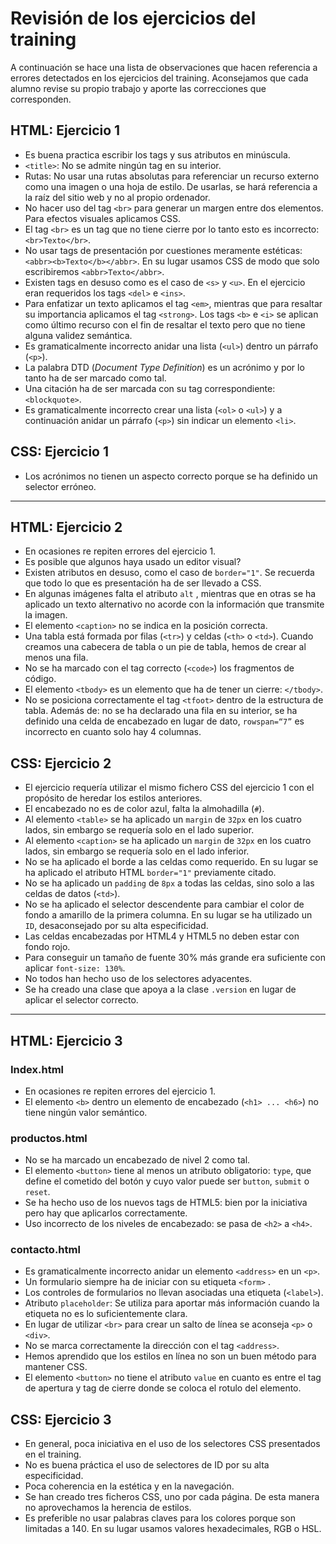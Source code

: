 # Revisión de los ejercicios del training

A continuación se hace una lista de observaciones que hacen referencia a errores detectados en los ejercicios del training. Aconsejamos que cada alumno revise su propio trabajo y aporte las correcciones que corresponden.

## HTML: Ejercicio 1

* Es buena practica escribir los tags y sus atributos en minúscula.
* `<title>`: No se admite ningún tag en su interior.
* Rutas: No usar una rutas absolutas para referenciar un recurso externo como una imagen o una hoja de estilo. De usarlas, se hará referencia a la raíz del sitio web y no al propio ordenador.
* No hacer uso del tag `<br>` para generar un margen entre dos elementos. Para efectos visuales aplicamos CSS.
* El tag `<br>` es un tag que no tiene cierre por lo tanto esto es incorrecto: `<br>Texto</br>`.
* No usar tags de presentación por cuestiones meramente estéticas: `<abbr><b>Texto</b></abbr>`. En su lugar usamos CSS de modo que solo escribiremos `<abbr>Texto</abbr>`.
* Existen tags en desuso como es el caso de `<s>` y `<u>`. En el ejercicio eran requeridos los tags `<del>` e `<ins>`.
* Para enfatizar un texto aplicamos el tag `<em>`, mientras que para resaltar su importancia aplicamos el tag `<strong>`. Los tags `<b>` e `<i>` se aplican como último recurso con el fin de resaltar el texto pero que no tiene alguna validez semántica.
* Es gramaticalmente incorrecto anidar una lista \(`<ul>`\) dentro un párrafo \(`<p>`\).
* La palabra DTD \(_Document Type Definition_\) es un acrónimo y por lo tanto ha de ser marcado como tal.
* Una citación ha de ser marcada con su tag correspondiente: `<blockquote>`.
* Es gramaticalmente incorrecto crear una lista \(`<ol>` o `<ul>`\) y a continuación anidar un párrafo \(`<p>`\) sin indicar un elemento `<li>`.

## CSS: Ejercicio 1

* Los acrónimos no tienen un aspecto correcto porque se ha definido un selector erróneo.

---

## HTML: Ejercicio 2

* En ocasiones re repiten errores del ejercicio 1.
* Es posible que algunos haya usado un editor visual?
* Existen atributos en desuso, como el caso de `border="1"`. Se recuerda que todo lo que es presentación ha de ser llevado a CSS.
* En algunas imágenes falta el atributo `alt` , mientras que en otras se ha aplicado un texto alternativo no acorde con la información que transmite la imagen.
* El elemento `<caption>` no se indica en la posición correcta.
* Una tabla está formada por filas \(`<tr>`\) y celdas \(`<th>` o `<td>`\). Cuando creamos una cabecera de tabla o un pie de tabla, hemos de crear al menos una fila.
* No se ha marcado con el tag correcto \(`<code>`\) los fragmentos de código.
* El elemento `<tbody>` es un elemento que ha de tener un cierre: `</tbody>`.
* No se posiciona correctamente el tag `<tfoot>` dentro de la estructura de tabla. Además de: no se ha declarado una fila en su interior, se ha definido una celda de encabezado en lugar de dato, `rowspan=“7”` es incorrecto en cuanto solo hay 4 columnas.

## CSS: Ejercicio 2

* El ejercicio requería utilizar el mismo fichero CSS del ejercicio 1 con el propósito de heredar los estilos anteriores.
* El encabezado no es de color azul, falta la almohadilla \(`#`\).
* Al elemento `<table>` se ha aplicado un `margin` de `32px` en los cuatro lados, sin embargo se requería solo en el lado superior.
* Al elemento `<caption>` se ha aplicado un `margin` de `32px` en los cuatro lados, sin embargo se requería solo en el lado inferior.
* No se ha aplicado el borde a las celdas como requerido. En su lugar se ha aplicado el atributo HTML `border="1"` previamente citado.
* No se ha aplicado un `padding` de `8px` a todas las celdas, sino solo a las celdas de datos \(`<td>`\).
* No se ha aplicado el selector descendente para cambiar el color de fondo a amarillo de la primera columna. En su lugar se ha utilizado un `ID`, desaconsejado por su alta especificidad.
* Las celdas encabezadas por HTML4 y HTML5 no deben estar con fondo rojo.
* Para conseguir un tamaño de fuente 30% más grande era suficiente con aplicar  `font-size: 130%`.
* No todos han hecho uso de los selectores adyacentes.
* Se ha creado una clase que apoya a la clase `.version` en lugar de aplicar el selector correcto.

---

## HTML: Ejercicio 3

### Index.html

* En ocasiones re repiten errores del ejercicio 1.
* El elemento `<b>` dentro un elemento de encabezado \(`<h1> ... <h6>`\) no tiene ningún valor semántico.

### productos.html

* No se ha marcado un encabezado de nivel 2 como tal.
* El elemento `<button>` tiene al menos un atributo obligatorio: `type`, que define el cometido del botón y cuyo valor puede ser `button`, `submit` o `reset`.
* Se ha hecho uso de los nuevos tags de HTML5: bien por la iniciativa pero hay que aplicarlos correctamente.
* Uso incorrecto de los niveles de encabezado: se pasa de `<h2>` a `<h4>`.

### contacto.html

* Es gramaticalmente incorrecto anidar un elemento `<address>` en un `<p>`.
* Un formulario siempre ha de iniciar con su etiqueta `<form>` .
* Los controles de formularios no llevan asociadas una etiqueta \(`<label>`\).
* Atributo `placeholder`: Se utiliza para aportar más información cuando la etiqueta no es lo suficientemente clara.
* En lugar de utilizar `<br>` para crear un salto de línea se aconseja `<p>` o `<div>`.
* No se marca correctamente la dirección con el tag `<address>`.
* Hemos aprendido que los estilos en línea no son un buen método para mantener CSS.
* El elemento `<button>` no tiene el atributo `value` en cuanto es entre el tag de apertura y tag de cierre donde se coloca el rotulo del elemento.

## CSS: Ejercicio 3

* En general, poca iniciativa en el uso de los selectores CSS presentados en el training.
* No es buena práctica el uso de selectores de ID por su alta especificidad.
* Poca coherencia en la estética y en la navegación.
* Se han creado tres ficheros CSS, uno por cada página. De esta manera no aprovechamos la herencia de estilos.
* Es preferible no usar palabras claves para los colores porque son limitadas a 140. En su lugar usamos valores hexadecimales, RGB o HSL.